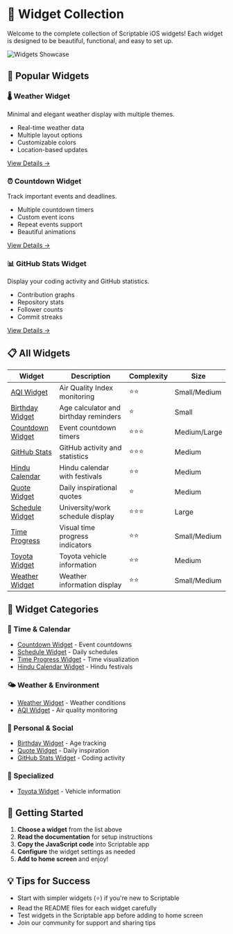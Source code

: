 # 📱 Widget Collection

Welcome to the complete collection of Scriptable iOS widgets! Each widget is designed to be beautiful, functional, and easy to set up.

![Widgets Showcase](https://raw.githubusercontent.com/rushhiii/Scriptable-IOSWidgets/main/.src/scriptable_mockup_wall.png)

## 🌟 Popular Widgets

<div class="widget-grid">

### 🌡️ Weather Widget
Minimal and elegant weather display with multiple themes.
- Real-time weather data
- Multiple layout options
- Customizable colors
- Location-based updates

[View Details →](weather-widget)

### ⏰ Countdown Widget  
Track important events and deadlines.
- Multiple countdown timers
- Custom event icons
- Repeat events support
- Beautiful animations

[View Details →](countdown-widget)

### 📊 GitHub Stats Widget
Display your coding activity and GitHub statistics.
- Contribution graphs
- Repository stats  
- Follower counts
- Commit streaks

[View Details →](github-stats-widget)

</div>

## 📋 All Widgets

| Widget | Description | Complexity | Size |
|--------|-------------|------------|------|
| [AQI Widget](aqi-widget) | Air Quality Index monitoring | ⭐⭐ | Small/Medium |
| [Birthday Widget](birthday-widget) | Age calculator and birthday reminders | ⭐ | Small |
| [Countdown Widget](countdown-widget) | Event countdown timers | ⭐⭐⭐ | Medium/Large |
| [GitHub Stats](github-stats-widget) | GitHub activity and statistics | ⭐⭐⭐ | Medium |
| [Hindu Calendar](hindu-calendar-widget) | Hindu calendar with festivals | ⭐⭐ | Medium |
| [Quote Widget](quote-widget) | Daily inspirational quotes | ⭐ | Medium |
| [Schedule Widget](schedule-widget) | University/work schedule display | ⭐⭐⭐ | Large |
| [Time Progress](time-progress-widget) | Visual time progress indicators | ⭐⭐ | Small/Medium |
| [Toyota Widget](toyota-widget) | Toyota vehicle information | ⭐⭐ | Medium |
| [Weather Widget](weather-widget) | Weather information display | ⭐⭐ | Small/Medium |

## 🎯 Widget Categories

### 📅 Time & Calendar
- [Countdown Widget](countdown-widget) - Event countdowns
- [Schedule Widget](schedule-widget) - Daily schedules  
- [Time Progress Widget](time-progress-widget) - Time visualization
- [Hindu Calendar Widget](hindu-calendar-widget) - Hindu festivals

### 🌤️ Weather & Environment  
- [Weather Widget](weather-widget) - Weather conditions
- [AQI Widget](aqi-widget) - Air quality monitoring

### 👤 Personal & Social
- [Birthday Widget](birthday-widget) - Age tracking
- [Quote Widget](quote-widget) - Daily inspiration
- [GitHub Stats Widget](github-stats-widget) - Coding activity

### 🚗 Specialized
- [Toyota Widget](toyota-widget) - Vehicle information

## 🚀 Getting Started

1. **Choose a widget** from the list above
2. **Read the documentation** for setup instructions
3. **Copy the JavaScript code** into Scriptable app
4. **Configure** the widget settings as needed
5. **Add to home screen** and enjoy!

## 💡 Tips for Success

- Start with simpler widgets (⭐) if you're new to Scriptable
- Read the README files for each widget carefully
- Test widgets in the Scriptable app before adding to home screen
- Join our community for support and sharing tips
